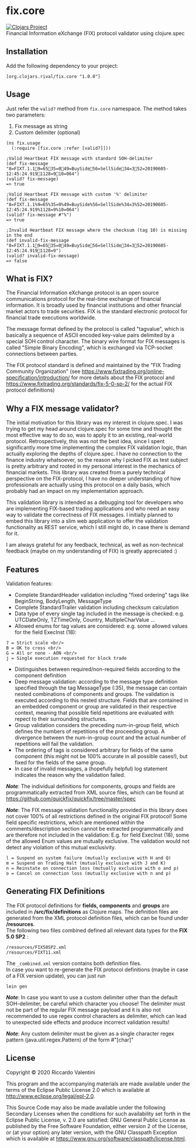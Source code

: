 # fix.core
[![Clojars Project](https://img.shields.io/clojars/v/org.clojars.rival/fix.core.svg)](https://clojars.org/org.clojars.rival/fix.core) <br/>
Financial Information eXchange (FIX) protocol validator using clojure.spec <br/>

## Installation

Add the following dependency to your project:
```
[org.clojars.rival/fix.core "1.0.0"]
```

## Usage
Just refer the `valid?` method from `fix.core` namespace. The method takes two parameters:
1) Fix message as string
2) Custom delimiter (optional) 
```
(ns fix.usage
  (:require [fix.core :refer [valid?]]))

;Valid Heartbeat FIX message with standard SOH-delimiter
(def fix-message "8=FIXT.1.19=6535=049=BuySide56=SellSide34=352=20190605-12:45:24.9191128=910=064")
(valid? fix-message)
=> true

;Valid Heartbeat FIX message with custom '%' delimiter
(def fix-message "8=FIXT.1.1%9=65%35=0%49=BuySide%56=SellSide%34=3%52=20190605-12:45:24.919%1128=9%10=064")
(valid? fix-message #"%")
=> true

;Invalid Heartbeat FIX message where the checksum (tag 10) is missing in the end
(def invalid-fix-message "8=FIXT.1.19=6535=049=BuySide56=SellSide34=352=20190605-12:45:24.9191128=9")
(valid? invalid-fix-message)
=> false

```

## What is FIX?

The Financial Information eXchange protocol is an open source communications protocol for the real-time exchange of 
financial information. It is broadly used by financial institutions and other financial market actors to trade securities. 
FIX is the standard electronic protocol for financial trade executions worldwide. 

The message format defined by the protocol is called "tagvalue", which is basically a sequence of ASCII encoded key-value
pairs delimited by a special SOH control character. The binary wire format for FIX messages is called "Simple Binary Encoding", 
which is exchanged via TCP-socket connections between parties. 
  
The FIX protocol standard is defined and maintained by the "FIX Trading Community Organization" (see 
https://www.fixtrading.org/online-specification/introduction/ for more details about the FIX protocol and
https://www.fixtrading.org/standards/fix-5-0-sp-2/ for the actual FIX protocol definitions)

## Why a FIX message validator?

The initial motivation for this library was my interest in clojure.spec. I was trying to get my head around 
clojure.spec for some time and thought the most effective way to do so, was to apply it to an existing, real-world 
protocol. Retrospectively, this was not the best idea, since I spent significantly more time implementing the complex 
FIX validation logic, than actually exploring the depths of clojure.spec. I have no connection to the finance industry 
whatsoever, so the reason why I picked FIX as test subject is pretty arbitrary and rooted in my personal interest in the
mechanics of financial markets. This library was created from a purely technical perspective on the FIX-protocol, I have
no deeper understanding of how professionals are actually using this protocol on a daily basis, which probably had
an impact on my implementation approach. 

This validation library is intended as a debugging tool for developers who are implementing FIX-based
trading applications and who need an easy way to validate the correctness of FIX messages. I initially planned to 
embed this library into a slim web application to offer the validation functionality as REST service, which I still
might do, in case there is demand for it. 

I am always grateful for any feedback, technical, as well as non-technical feedback (maybe on my understanding of FIX) 
is greatly appreciated :)      

## Features

Validation features:
* Complete StandardHeader validation including "fixed ordering" tags like BeginString, BodyLength, MessageType
* Complete StandardTrailer validation including checksum calculation
* Data type of every single tag included in the message is checked: e.g. UTCDateOnly, TZTimeOnly, Country, MultipleCharValue ... 
* Allowed enums for tag values are considered: e.g. some allowed values for the field ExecInst (18): <br/>
```
7 = Strict scale <br/>
B = OK to cross <br/>
G = All or none - AON <br/>
j = Single execution requested for block trade
```
* Distinguishes between required/non-required fields according to the component definition
* Deep message validation: according to the message type definition specified through the tag MessageType (:35), 
the message can contain nested combinations of components and groups. The validation is executed according to this 
nested structure. Fields that are contained in an embedded component or group are validated in their respective context,
meaning that possible field repetitions are evaluated with repect to their surrounding structures. 
* Group validation considers the preceding num-in-group field, which defines the numbers of repetitions of the proceeding group. 
A divergence between the num-in-group count and the actual number of repetitions will fail the validation.
* The ordering of tags is considered arbitrary for fields of the same component (this might not be 100% accurate in all possible cases!),
but fixed for the fields of the same group.
* In case of invalid messages, a (hopefully helpful) log statement indicates the reason why the validation failed.


***Note***: The individual definitions for components, groups and fields are programmatically extracted from XML source files,
which can be found at https://github.com/quickfix/quickfix/tree/master/spec

***Note***: The FIX message validation functionality provided in this library does not 
cover 100% of all restrictions defined in the original FIX protocol! Some field specific restrictions, which are
mentioned within the comments/description section cannot be extracted programmatically and are therefore not included
in the validation: 
E.g. for field ExecInst (18), some of the allowed Enum values are mutually exclusive. The validation would not 
detect any violation of this mutual exclusivity. 
```
l = Suspend on system failure (mutually exclusive with H and Q)
m = Suspend on Trading Halt (mutually exclusive with J and K)
n = Reinstate on connection loss (mutually exclusive with o and p)
o = Cancel on connection loss (mutually exclusive with n and p)
```

## Generating FIX Definitions

The FIX protocol definitions for **fields, components** and **groups** are included in **/src/fix/definitions** as Clojure maps.
The definition files are generated from the XML protocol definition files, which can be found under **/resources**.  
The following two files combined defined all relevant data types for the **FIX 5.0 SP2** :
```
/resources/FIX50SP2.xml
/resources/FIXT11.xml
```
The `_combined.xml` version contains both definition files. <br/>
In case you want to re-generate the FIX protocol definitions (maybe in case of a FIX version update), you can just run
```
lein gen
```


***Note***: In case you want to use a custom delimiter other than the default SOH-delimiter, be careful which character
you choose! The delimiter must not be part of the regular FIX message payload and it is also not recommended to use 
regex control characters as delimiter, which can lead to unexpected side effects and produce incorrect validation results! 

***Note***: Any custom delimiter must be given as a single character regex pattern (java.util.regex.Pattern) of the form #"[char]"


## License

Copyright © 2020 Riccardo Valentini

This program and the accompanying materials are made available under the
terms of the Eclipse Public License 2.0 which is available at
http://www.eclipse.org/legal/epl-2.0.

This Source Code may also be made available under the following Secondary
Licenses when the conditions for such availability set forth in the Eclipse
Public License, v. 2.0 are satisfied: GNU General Public License as published by
the Free Software Foundation, either version 2 of the License, or (at your
option) any later version, with the GNU Classpath Exception which is available
at https://www.gnu.org/software/classpath/license.html.
